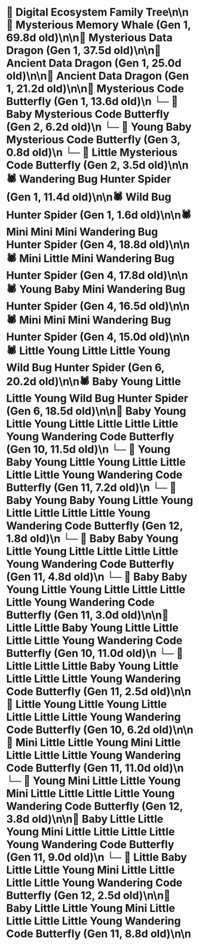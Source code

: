 # 🌳 Digital Ecosystem Family Tree\n\n🐋 Mysterious Memory Whale (Gen 1, 69.8d old)\n\n🐉 Mysterious Data Dragon (Gen 1, 37.5d old)\n\n🐉 Ancient Data Dragon (Gen 1, 25.0d old)\n\n🐉 Ancient Data Dragon (Gen 1, 21.2d old)\n\n🦋 Mysterious Code Butterfly (Gen 1, 13.6d old)\n  └─ 🦋 Baby Mysterious Code Butterfly (Gen 2, 6.2d old)\n    └─ 🦋 Young Baby Mysterious Code Butterfly (Gen 3, 0.8d old)\n  └─ 🦋 Little Mysterious Code Butterfly (Gen 2, 3.5d old)\n\n🕷️ Wandering Bug Hunter Spider (Gen 1, 11.4d old)\n\n🕷️ Wild Bug Hunter Spider (Gen 1, 1.6d old)\n\n🕷️ Mini Mini Mini Wandering Bug Hunter Spider (Gen 4, 18.8d old)\n\n🕷️ Mini Little Mini Wandering Bug Hunter Spider (Gen 4, 17.8d old)\n\n🕷️ Young Baby Mini Wandering Bug Hunter Spider (Gen 4, 16.5d old)\n\n🕷️ Mini Mini Mini Wandering Bug Hunter Spider (Gen 4, 15.0d old)\n\n🕷️ Little Young Little Little Young Wild Bug Hunter Spider (Gen 6, 20.2d old)\n\n🕷️ Baby Young Little Little Young Wild Bug Hunter Spider (Gen 6, 18.5d old)\n\n🦋 Baby Young Little Young Little Little Little Little Young Wandering Code Butterfly (Gen 10, 11.5d old)\n  └─ 🦋 Young Baby Young Little Young Little Little Little Little Young Wandering Code Butterfly (Gen 11, 7.2d old)\n    └─ 🦋 Baby Young Baby Young Little Young Little Little Little Little Young Wandering Code Butterfly (Gen 12, 1.8d old)\n  └─ 🦋 Baby Baby Young Little Young Little Little Little Little Young Wandering Code Butterfly (Gen 11, 4.8d old)\n  └─ 🦋 Baby Baby Young Little Young Little Little Little Little Young Wandering Code Butterfly (Gen 11, 3.0d old)\n\n🦋 Little Little Baby Young Little Little Little Little Young Wandering Code Butterfly (Gen 10, 11.0d old)\n  └─ 🦋 Little Little Little Baby Young Little Little Little Little Young Wandering Code Butterfly (Gen 11, 2.5d old)\n\n🦋 Little Young Little Young Little Little Little Little Young Wandering Code Butterfly (Gen 10, 6.2d old)\n\n🦋 Mini Little Little Young Mini Little Little Little Little Young Wandering Code Butterfly (Gen 11, 11.0d old)\n  └─ 🦋 Young Mini Little Little Young Mini Little Little Little Little Young Wandering Code Butterfly (Gen 12, 3.8d old)\n\n🦋 Baby Little Little Young Mini Little Little Little Little Young Wandering Code Butterfly (Gen 11, 9.0d old)\n  └─ 🦋 Little Baby Little Little Young Mini Little Little Little Little Young Wandering Code Butterfly (Gen 12, 2.5d old)\n\n🦋 Baby Little Little Young Mini Little Little Little Little Young Wandering Code Butterfly (Gen 11, 8.8d old)\n\n